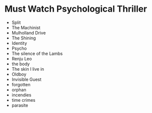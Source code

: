 # Must Watch Psychological Thriller

 -  Split
-  The Machinist
 -  Mulholland Drive
-  The Shining
 -  Identity
-  Psycho
 -  The silence of the Lambs
-  Renju Leo 
 -  the body
-  The skin l live in
 -  Oldboy
 -  Invisible Guest
 -  forgotten
 -  orphan
 -  incendies
 -  time crimes
 -  parasite

